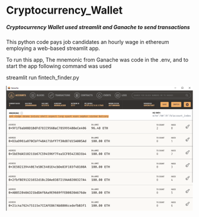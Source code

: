 # Cryptocurrency_Wallet
##### Cryptocurrency Wallet used streamlit and Ganache to send transactions

This python code pays job candidates an hourly wage in ethereum employing a web-based streamlit app.

To run this app, The mnemonic from Ganache was code in the .env, and to start the app following command was used

streamlit run fintech_finder.py

![alt=""](Images/ganache.png)
